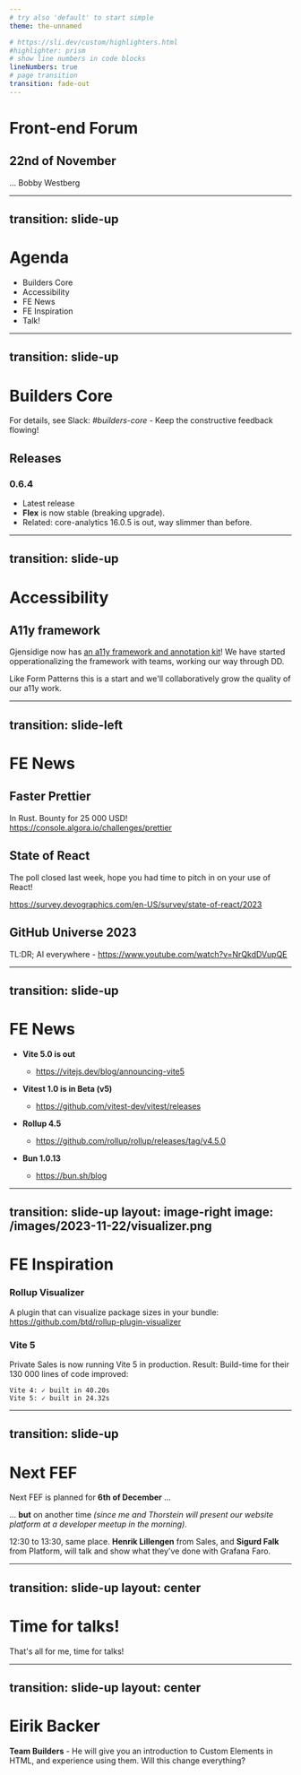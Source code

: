 ```yaml
---
# try also 'default' to start simple
theme: the-unnamed

# https://sli.dev/custom/highlighters.html
#highlighter: prism
# show line numbers in code blocks
lineNumbers: true
# page transition
transition: fade-out
---
```


# Front-end Forum

## 22nd of November

...
<twemoji-man-technologist/> Bobby Westberg

---
transition: slide-up
---

# <twemoji-scroll/> Agenda

* Builders Core
* Accessibility
* FE News
* FE Inspiration
* Talk!

---
transition: slide-up
---

# <twemoji-notebook-with-decorative-cover/> Builders Core

For details, see Slack: *#builders-core* - Keep the constructive feedback flowing! <twemoji-red-heart />

## Releases

### 0.6.4
* Latest release
* **Flex** is now stable (breaking upgrade).
* Related: core-analytics 16.0.5 is out, way slimmer than before. 

---
transition: slide-up
---

# <twemoji-wheelchair-symbol/> Accessibility

## A11y framework

Gjensidige now has [an a11y framework and annotation kit](https://www.figma.com/file/X2B6wvS6Q6iSr3aiMVLNZe/A11y-Anotaion-kit--GJENSIDIGE?type=design&node-id=3-616&mode=design&t=O0GU4jakruTeMk09-0)! We have started opperationalizing the framework with teams, working our way through DD.

Like Form Patterns this is a start and we'll collaboratively grow the quality of our a11y work.

---
transition: slide-left
---

# <twemoji-rolled-up-newspaper/> FE News

## Faster Prettier

In Rust. Bounty for 25 000 USD! https://console.algora.io/challenges/prettier

## State of React

The poll closed last week, hope you had time to pitch in on your use of React!

https://survey.devographics.com/en-US/survey/state-of-react/2023

## GitHub Universe 2023

TL:DR; AI everywhere - https://www.youtube.com/watch?v=NrQkdDVupQE

---
transition: slide-up
---

# <twemoji-rolled-up-newspaper/> FE News

* **Vite 5.0 is out**
  * https://vitejs.dev/blog/announcing-vite5

* **Vitest 1.0 is in Beta (v5)**
  * https://github.com/vitest-dev/vitest/releases

* **Rollup 4.5**
  * https://github.com/rollup/rollup/releases/tag/v4.5.0

* **<twemoji-onion/> Bun 1.0.13**
  * https://bun.sh/blog

---
transition: slide-up
layout: image-right
image: /images/2023-11-22/visualizer.png
---

# <twemoji-cherry-blossom/> FE Inspiration

### Rollup Visualizer

A plugin that can visualize package sizes in your bundle:
https://github.com/btd/rollup-plugin-visualizer

### Vite 5

Private Sales is now running Vite 5 in production. Result: Build-time for their 130 000 lines of code improved:

```
Vite 4: ✓ built in 40.20s
Vite 5: ✓ built in 24.32s
```

---
transition: slide-up
---

# Next FEF

Next FEF is planned for **6th of December** ...

... **but** on another time *(since me and Thorstein will present our website platform at a developer meetup in the morning)*.

12:30 to 13:30, same place. **Henrik Lillengen** from Sales, and **Sigurd Falk** from Platform, will talk and show what they've done with Grafana Faro.

---
transition: slide-up
layout: center
---

# Time for talks!

That's all for me, time for talks!

<twemoji-red-heart class="animate-ping"/>

---
transition: slide-up
layout: center
---

# Eirik Backer

**Team Builders** - He will give you an introduction to Custom Elements in HTML, and experience using them. Will this change everything?